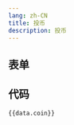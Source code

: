```yaml
---
lang: zh-CN
title: 投币
description: 投币
---
```


<script setup lang="ts">
import useConfigStore from '@store/config'
const data = useConfigStore()

const coinSchema = {
  type: 'object',
  properties: {
    customizeUp: {
      type: 'array',
      title: '投币列表',
      default: [],
      items: {
        type: 'integer',
      },
      description: '自定义高优先级用户列表',
    },
    targetLevel: {
      type: 'integer',
      title: '目标等级',
      default: 6,
      maximum: 6,
      minimum: 0,
      description: '目标等级 默认6级',
    },
    stayCoins: {
      type: 'integer',
      title: '剩余硬币数',
      default: 0,
      minimum: 0,
      description: '最低剩余硬币数,默认0',
    },
    targetCoins: {
      type: 'integer',
      title: '预计投币数',
      default: 5,
      minimum: 1,
      description: '预计投币数,默认5',
    },
    src: {
      type: 'array',
      title: '获取稿件的来源',
      items: {
        type: 'string',
      },
      default: ['自定义UP', '特别关注', '关注', '首页推荐', '分区排行'],
      description: '获取稿件的来源（排序），留空则来自 首页推荐',
    },
    upperAccMatch: {
      type: 'boolean',
      title: '精准投币',
      default: false,
      description: '稿件必须是 up 的稿件，而非合作视频中的参与者',
    },
  },
};

</script>

## 表单

<JSONSchema :schema="coinSchema" v-model="data.coin"></JSONSchema>

## 代码

```json-vue
{{data.coin}}
```
